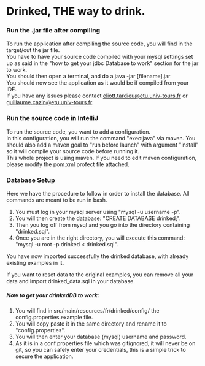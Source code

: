 # Drinked, THE way to drink.

### Run the .jar file after compiling

To run the application after compiling the source code, you will find in the target/out the jar file.   
You have to have your source code compiled with your mysql settings set up as said in the "how to get your jdbc Database to work" section for the jar to work.  
You should then open a terminal, and do a java -jar [filename].jar  
You should now see the application as it would be if compiled from your IDE.  
If you have any issues please contact eliott.tardieu@etu.univ-tours.fr or guillaume.cazin@etu.univ-tours.fr

### Run the source code in IntelliJ

To run the source code, you want to add a configuration.   
In this configuration, you will run the command "exec:java" via maven. You should also add a maven goal to "run before launch" with argument
"install" so it will compile your source code before running it.  
This whole project is using maven. If you need to edit maven configuration, please modify the pom.xml profect file
attached.

### Database Setup
Here we have the procedure to follow in order to install the database. All commands are meant to be run in bash.

<ol>
    <li>You must log in your mysql server using "mysql -u username -p".</li>
    <li>You will then create the database: "CREATE DATABASE drinked;".</li>
    <li>Then you log off from mysql and you go into the directory containing "drinked.sql".</li>
    <li>Once you are in the right directory, you will execute this command: "mysql -u root -p drinked < drinked.sql".</li>
</ol>
You have now imported successfully the drinked database, with already existing examples in it.

If you want to reset data to the original examples, you can remove all your data and import drinked_data.sql in your database.

##### Now to get your drinkedDB to work:

<ol>
    <li>You will find in src/main/resources/fr/drinked/config/ the config.properties.example file.</li>
    <li>You will copy paste it in the same directory and rename it to "config.properties".</li>
    <li>You will then enter your database (mysql) username and password.</li>
    <li>As it is in a conf.properties file which was gitignored, it will never be on git, so you can safely enter your 
        credentials, this is a simple trick to secure the application.</li>
</ol>